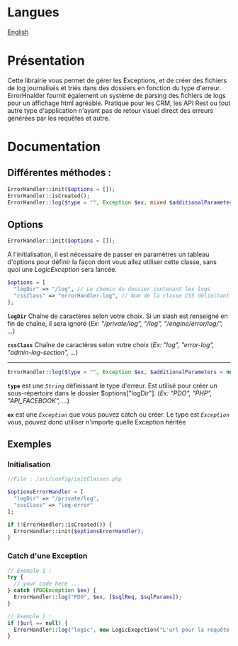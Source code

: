 # Langues

[English](../README.md)

# Présentation

Cette librairie vous permet de gérer les Exceptions, et de créer des fichiers de log journalisés et triés dans des dossiers en fonction du type d'erreur.
ErrorHnalder fournit également un système de parsing des fichiers de logs pour un affichage html agréable.
Pratique pour les CRM, les API Rest ou tout autre type d'application n'ayant pas de retour visuel direct des erreurs générées par les requêtes et autre.

# Documentation

## Différentes méthodes :

```php
ErrorHandler::init($options = []);
ErrorHandler::isCreated();
ErrorHandler::log($type = "", Exception $ex, mixed $additionalParameters = null);
```

## Options
```php 
ErrorHandler::init($options = []);
```
A l'initialisation, il est nécessaire de passer en paramètres un tableau d'options pour définir la façon dont vous allez utiliser cette classe, sans quoi une _LogicException_ sera lancée.

```php
$options = [
  "logDir" => "/log", // Le chemin du dossier contenant les logs
  "cssClass" => "errorHandler-log", // Nom de la classe CSS délimitant une section de log
];
 ```
**`logDir`**
 Chaîne de caractères selon votre choix. Si un slash est renseigné en fin de chaîne, il sera ignoré (_Ex: "/private/log", "/log", "/engine/error/log/", ..._) 
 
 **`cssClass`**
 Chaîne de caractères selon votre choix (_Ex: "log", "error-log", "admin-log-section", ..._)
___________

```php
ErrorHandler::log($type = "", Exception $ex, $additionalParameters = null)
```
**`type`** est une _`String`_ définissant le type d'erreur. Est utilisé pour créer un sous-répertoire dans le dossier $options["logDir"]. (_Ex: "PDO", "PHP", "API_FACEBOOK", ..._)

**`ex`** est une _`Exception`_ que vous pouvez catch ou créer. Le type est _`Exception`_ vous, pouvez donc utiliser n'importe quelle Exception héritée


## Exemples

### Initialisation

```php
//File : /src/config/initClasses.php

$optionsErrorHandler = [
  "logDir" => "/private/log",
  "cssClass" => "log-error"
];

if (!ErrorHandler::isCreated()) {
  ErrorHandler::init($optionsErrorHandler);
}
```

### Catch d'une Exception

```php
// Exemple 1 :
try {
  // your code here ...
} catch (PDOException $ex) {
  ErrorHandler::log("PDO", $ex, [$sqlReq, $sqlParams]);
}

// Exemple 2 :
if ($url == null) {
  ErrorHandler::log("logic", new LogicExepction("L'url pour la requête cURL est nulle")
}
```
